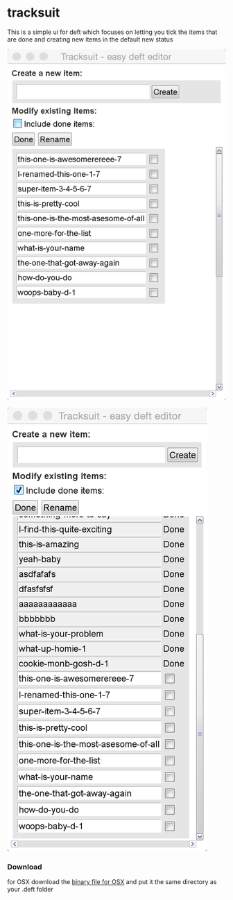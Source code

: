 # tracksuit

This is a simple ui for deft which focuses on letting you tick the items that are done and creating new items in the default new status

![image](https://raw.githubusercontent.com/kingsleyh/tracksuit/master/.README/deft_ui_1.png)

![image](https://raw.githubusercontent.com/kingsleyh/tracksuit/master/.README/deft_ui_2.png)

### Download

for OSX download the [binary file for OSX](https://github.com/kingsleyh/tracksuit/blob/master/bin/tracksuit) and put it the same directory as your .deft folder